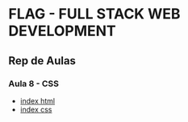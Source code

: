 # FLAG - FULL STACK WEB DEVELOPMENT
## Rep de Aulas
### Aula 8 - CSS

- [index html](/css/aula8/exercicios/ex1/index.html)
- [index css](/css/aula8/exercicios/ex1/index.css)



